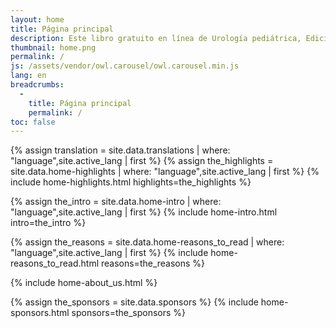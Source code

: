 ```yaml
---
layout: home
title: Página principal
description: Este libro gratuito en línea de Urología pediátrica, Edición 2.0, presenta temas que se actualizan con frecuencia, como el manejo de la hidronefrosis, técnicas de hipospadias, enfoques para la infección del tracto urinario, información sobre disfunción intestinal y vesical, vejiga neurogénica, oncología urológica pediátrica y mucho más.
thumbnail: home.png
permalink: /
js: /assets/vendor/owl.carousel/owl.carousel.min.js
lang: en
breadcrumbs: 
  - 
    title: Página principal
    permalink: /
toc: false
---
```


{% assign translation = site.data.translations | where: "language",site.active_lang | first %}
{% assign the_highlights = site.data.home-highlights | where: "language",site.active_lang | first %}
{% include home-highlights.html highlights=the_highlights %}

{% assign the_intro = site.data.home-intro | where: "language",site.active_lang | first %}
{% include home-intro.html intro=the_intro %}

{% assign the_reasons = site.data.home-reasons_to_read | where: "language",site.active_lang | first %}
{% include home-reasons_to_read.html reasons=the_reasons %}

{% include home-about_us.html %}

{% assign the_sponsors = site.data.sponsors %}
{% include home-sponsors.html sponsors=the_sponsors %}